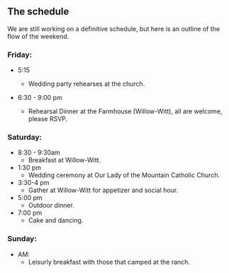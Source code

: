 ## The schedule 

We are still working on a definitive schedule, but here is an outline of the flow of the weekend. 

### Friday:

 - 5:15 
    - Wedding party rehearses at the church. 

 - 6:30 - 9:00 pm 
    - Rehearsal Dinner at the Farmhouse (Willow-Witt), all are welcome, please RSVP. 

### Saturday:

 - 8:30 - 9:30am 
   - Breakfast at Willow-Witt.
 - 1:30 pm
    - Wedding ceremony at Our Lady of the Mountain Catholic Church.
 - 3:30-4 pm
    - Gather at Willow-Witt for appetizer and social hour.
 - 5:00 pm
    - Outdoor dinner.
 - 7:00 pm 
    - Cake and dancing.

### Sunday: 

 - AM: 
   - Leisurly breakfast with those that camped at the ranch. 

